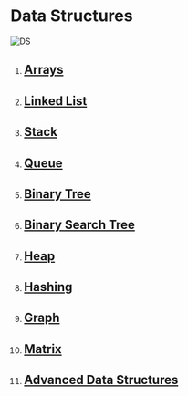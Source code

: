# Data Structures 
![DS](https://media.geeksforgeeks.org/wp-content/uploads/20220520182504/ClassificationofDataStructure-660x347.jpg)
1. ## [Arrays](https://www.geeksforgeeks.org/arrays-in-java/)

1. ## [Linked List](https://geeksforgeeks.org/data-structures/linked-list/)

1. ## [Stack](https://www.geeksforgeeks.org/stack-data-structure/)

1. ## [Queue](https://www.geeksforgeeks.org/queue-data-structure/)

1. ## [Binary Tree](https://www.geeksforgeeks.org/binary-tree-data-structure/)

1. ## [Binary Search Tree](https://www.geeksforgeeks.org/binary-search-tree-data-structure/)

1. ## [Heap](https://www.geeksforgeeks.org/heap-data-structure/)

1. ## [Hashing](https://www.geeksforgeeks.org/hashing-data-structure/)

1. ## [Graph](https://www.geeksforgeeks.org/graph-data-structure-and-algorithms/)

1. ## [Matrix](https://www.geeksforgeeks.org/matrix/)

1. ## [Advanced Data Structures](https://www.geeksforgeeks.org/advanced-data-structures/)
